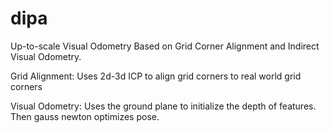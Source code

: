 # dipa
Up-to-scale Visual Odometry Based on Grid Corner Alignment and Indirect Visual Odometry.

Grid Alignment: Uses 2d-3d ICP to align grid corners to real world grid corners

Visual Odometry: Uses the ground plane to initialize the depth of features. Then gauss newton optimizes pose.
